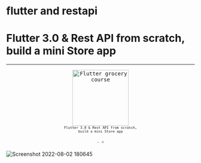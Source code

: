 # flutter and restapi
# Flutter 3.0 & Rest API from scratch, build a mini Store app


<hr>

<p align= "center">
     <kbd>
        <img height= "150" src="https://user-images.githubusercontent.com/38382273/179962404-555d247a-285d-4987-bf74-24fe62f13ac0.png" alt="Flutter grocery course">
        <br>
        <font size="1">Flutter 3.0 & Rest API from scratch,<br> build a mini Store app</font>
        <br><br>
        <font size="2"> - ⭐ </font>
     </kbd>
  </a>
</p>


  
![Screenshot 2022-08-02 180645](https://user-images.githubusercontent.com/78540958/182444197-1f207b36-7fa2-4e8e-ae9d-b011c8131df3.png)
